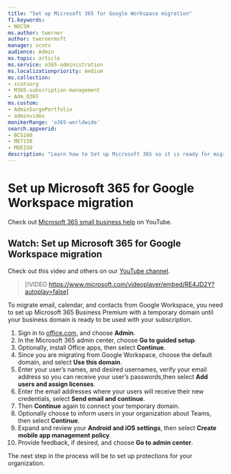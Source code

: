 ```yaml
---
title: "Set up Microsoft 365 for Google Workspace migration"
f1.keywords:
- NOCSH
ms.author: twerner
author: twernermsft
manager: scotv
audience: Admin
ms.topic: article
ms.service: o365-administration
ms.localizationpriority: medium
ms.collection: 
- scotvorg
- M365-subscription-management 
- Adm_O365
ms.custom: 
- AdminSurgePortfolio
- adminvideo
monikerRange: 'o365-worldwide'
search.appverid:
- BCS160
- MET150
- MOE150
description: "Learn how to Set up Microsoft 365 so it is ready for migration from Google Workspace."
---
```


# Set up Microsoft 365 for Google Workspace migration

Check out [Microsoft 365 small business help](https://go.microsoft.com/fwlink/?linkid=2197659) on YouTube.

## Watch: Set up Microsoft 365 for Google Workspace migration

Check out this video and others on our [YouTube channel](https://go.microsoft.com/fwlink/?linkid=2198101).

> [!VIDEO https://www.microsoft.com/videoplayer/embed/RE4JD2Y?autoplay=false]

To migrate email, calendar, and contacts from Google Workspace, you need to set up Microsoft 365 Business Premium with a temporary domain until your business domain is ready to be used with your subscription.

1. Sign in to [office.com](https://office.com),  and choose **Admin**.
1. In the Microsoft 365 admin center, choose **Go to guided setup**. 
1. Optionally, install Office apps, then select **Continue**. 
1. Since you are migrating from Google Workspace, choose the default domain, and select **Use this domain**. 
1. Enter your user’s names, and desired usernames, verify your email address so you can receive your user’s passwords,then select **Add users and assign licenses**. 
1. Enter the email addresses where your users will receive their new credentials, select **Send email and continue**.
1. Then **Continue** again to connect your temporary domain. 
1. Optionally choose to inform users in your organization about Teams, then select **Continue**.
1. Expand and review your **Android and iOS settings**, then select **Create mobile app management policy**.
1. Provide feedback, if desired, and choose **Go to admin center**.

The next step in the process will be to set up protections for your organization.